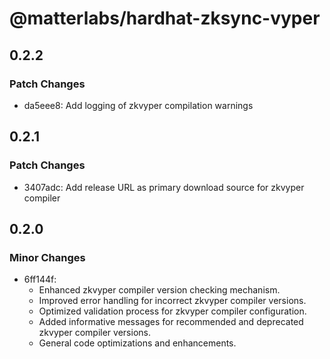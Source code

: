 # @matterlabs/hardhat-zksync-vyper

## 0.2.2

### Patch Changes

- da5eee8: Add logging of zkvyper compilation warnings

## 0.2.1

### Patch Changes

- 3407adc: Add release URL as primary download source for zkvyper compiler

## 0.2.0

### Minor Changes

- 6ff144f:
  - Enhanced zkvyper compiler version checking mechanism.
  - Improved error handling for incorrect zkvyper compiler versions.
  - Optimized validation process for zkvyper compiler configuration.
  - Added informative messages for recommended and deprecated zkvyper compiler versions.
  - General code optimizations and enhancements.
